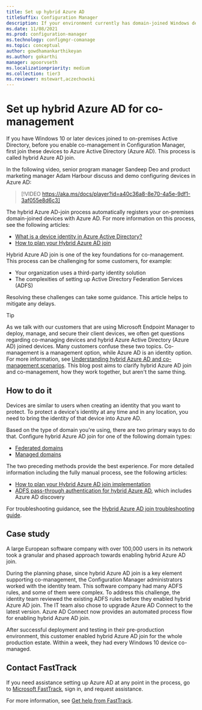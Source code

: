 ```yaml
---
title: Set up hybrid Azure AD
titleSuffix: Configuration Manager
description: If your environment currently has domain-joined Windows devices, set up hybrid Azure AD before you enable co-management
ms.date: 11/08/2021
ms.prod: configuration-manager
ms.technology: configmgr-comanage
ms.topic: conceptual
author: gowdhamankarthikeyan
ms.author: gokarthi
manager: apoorvseth
ms.localizationpriority: medium
ms.collection: tier3
ms.reviewer: mstewart,aczechowski
---
```


# Set up hybrid Azure AD for co-management

If you have Windows 10 or later devices joined to on-premises Active Directory, before you enable co-management in Configuration Manager, first join these devices to Azure Active Directory (Azure AD). This process is called hybrid Azure AD join.

In the following video, senior program manager Sandeep Deo and product marketing manager Adam Harbour discuss and demo configuring devices in Azure AD:

> [!VIDEO https://aka.ms/docs/player?id=a40c36a8-8e70-4a5e-9df1-3af055e8d6c3]

The hybrid Azure AD-join process automatically registers your on-premises domain-joined devices with Azure AD. For more information on this process, see the following articles:

- [What is a device identity in Azure Active Directory?](/azure/active-directory/devices/overview)
- [How to plan your Hybrid Azure AD join](/azure/active-directory/devices/hybrid-azuread-join-plan)

Hybrid Azure AD join is one of the key foundations for co-management. This process can be challenging for some customers, for example:

- Your organization uses a third-party identity solution
- The complexities of setting up Active Directory Federation Services (ADFS)

Resolving these challenges can take some guidance. This article helps to mitigate any delays.

> [!TIP]
> As we talk with our customers that are using Microsoft Endpoint Manager to deploy, manage, and secure their client devices, we often get questions regarding co-managing devices and hybrid Azure Active Directory (Azure AD) joined devices. Many customers confuse these two topics. Co-management is a management option, while Azure AD is an identity option. For more information, see [Understanding hybrid Azure AD and co-management scenarios](https://techcommunity.microsoft.com/t5/microsoft-endpoint-manager-blog/understanding-hybrid-azure-ad-join-and-co-management/ba-p/2221201). This blog post aims to clarify hybrid Azure AD join and co-management, how they work together, but aren't the same thing.

## How to do it

Devices are similar to users when creating an identity that you want to protect. To protect a device's identity at any time and in any location, you need to bring the identity of that device into Azure AD.

Based on the type of domain you're using, there are two primary ways to do that. Configure hybrid Azure AD join for one of the following domain types:

- [Federated domains](/azure/active-directory/devices/hybrid-azuread-join-federated-domains)
- [Managed domains](/azure/active-directory/devices/hybrid-azuread-join-managed-domains)

The two preceding methods provide the best experience. For more detailed information including the fully manual process, see the following articles:

- [How to plan your Hybrid Azure AD join implementation](/azure/active-directory/devices/hybrid-azuread-join-plan)
- [ADFS pass-through authentication for hybrid Azure AD](/windows-server/identity/ad-fs/ad-fs-overview), which includes Azure AD discovery

For troubleshooting guidance, see the [Hybrid Azure AD join troubleshooting guide](/azure/active-directory/devices/troubleshoot-hybrid-join-windows-current).

## Case study

A large European software company with over 100,000 users in its network took a granular and phased approach towards enabling hybrid Azure AD join.

During the planning phase, since hybrid Azure AD join is a key element supporting co-management, the Configuration Manager administrators worked with the identity team. This software company had many ADFS rules, and some of them were complex. To address this challenge, the identity team reviewed the existing ADFS rules before they enabled hybrid Azure AD join. The IT team also chose to upgrade Azure AD Connect to the latest version. Azure AD Connect now provides an automated process flow for enabling hybrid Azure AD join.

After successful deployment and testing in their pre-production environment, this customer enabled hybrid Azure AD join for the whole production estate. Within a week, they had every Windows 10 device co-managed.

## Contact FastTrack

If you need assistance setting up Azure AD at any point in the process, go to [Microsoft FastTrack](https://microsoft.com/fasttrack/), sign in, and request assistance.

For more information, see [Get help from FastTrack](quickstart-fasttrack.md).
